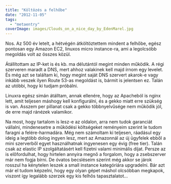 ```yaml
---
title: "Költözés a felhőbe"
date: "2012-11-05"
tags: 
  - "metaentry"
coverImage: images/Clouds_on_a_nice_day_by_EdenMarel.jpg
---
```


Nos. Az 500 év letelt, a hétvégén átköltöztettem mindent a felhőbe, egész pontosan egy Amazon EC2, linuxos micro instance-ra, ami a legolcsóbb megoldás volt az összes közül.

Átállítottam az IP-ket is és kb. ma délutántól megint minden működik. A régi szerveren maradt a DNS, mert ahhoz valakinek kell majd írnom egy levelet. És még azt se találtam ki, hogy megint saját DNS szervert akarok-e vagy inkább veszek ilyen Route 53-as megoldást is, bármit is jelentsen ez. Talán az utóbbi, hogy ki tudjam próbálni.

Linuxra egész simán átálltam, annak ellenére, hogy az Apacheból is nginx lett, amit teljesen máshogy kell konfigurálni, és a gekko miatt erre szükség is van. Asszem per pillanat csak a gekko többnyelvűsége nem működik jól, de erre majd ránézek valamikor.

Na most, hogy tartalom is lesz-e az oldalon, arra nem tudok garanciát vállalni, mindenesetre a működési költségeket reményeim szerint le tudom faragni a felére-harmadára. Még nem számoltam ki teljesen, ráadásul egy ideig a legtöbb dolog ingyen lesz, mert az Amazonnál az új ügyfelek ebből a mini szerverből egyet használhatnak ingyenesen egy évig (free tier). Talán csak az elastic IP szolgáltatásért kell fizetni valami minimális díjat. Persze az is előfordulhat, hogy hirtelen annyira megnő a forgalom, hogy a zsebszerver már nem fogja bírni. De óvatos becsléseim szerint még akkor se járok rosszul ha kénytelen leszek a small instance kategóriára upgradelni. Bár azt már el tudom képzelni, hogy egy olyan gépet máshol olcsóbban megkapok, viszont így legalább szerzek egy kis felhős tapasztalatot...
